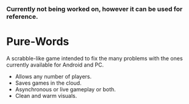 ### Currently not being worked on, however it can be used for reference.

# Pure-Words
A scrabble-like game intended to fix the many problems with the ones currently available for Android and PC.

- Allows any number of players.
- Saves games in the cloud.
- Asynchronous or live gameplay or both.
- Clean and warm visuals.
